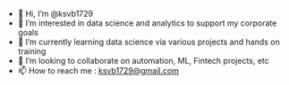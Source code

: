 - 👋 Hi, I’m @ksvb1729
- 👀 I’m interested in data science and analytics to support my corporate goals
- 🌱 I’m currently learning data science via various projects and hands on training
- 💞️ I’m looking to collaborate on automation, ML, Fintech projects, etc
- 📫 How to reach me : ksvb1729@gmail.com

<!---
ksvb1729/ksvb1729 is a ✨ special ✨ repository because its `README.md` (this file) appears on your GitHub profile.
You can click the Preview link to take a look at your changes.
--->
